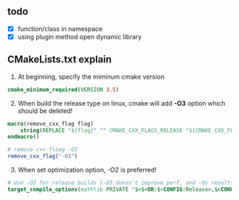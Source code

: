 todo
----
- [x] function/class in namespace
- [x] using plugin method open dynamic library

CMakeLists.txt explain
----------------------
1. At beginning, specify the miminum cmake version
```cmake
cmake_minimum_required(VERSION 3.5)
```

2. When build the release type on linux, cmake will add **-O3** option which should be deleted!
```cmake
macro(remove_cxx_flag flag)
    string(REPLACE "${flag}" "" CMAKE_CXX_FLAGS_RELEASE "${CMAKE_CXX_FLAGS_RELEASE}")
endmacro()

# remove c++ floag -O3
remove_cxx_flag("-O3")
```
3. When set optimization option, -O2 is preferred!
```cmake
# Use -O2 for release builds (-O3 doesn't improve perf, and -Os results in perf regression)
target_compile_options(mathlib PRIVATE "$<$<OR:$<CONFIG:Release>,$<CONFIG:RelWithDebInfo>>:-O2>")
```
